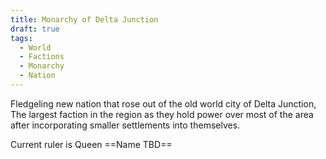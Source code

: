 ```yaml
---
title: Monarchy of Delta Junction
draft: true
tags:
  - World
  - Factions
  - Monarchy
  - Nation
---
```

Fledgeling new nation that rose out of the old world city of Delta Junction, The largest faction in the region as they hold power over most of the area after incorporating smaller settlements into themselves. 

Current ruler is Queen ==Name TBD==